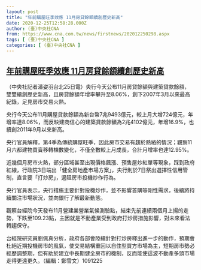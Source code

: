 ```yaml
---
layout: post
title: "年前購屋旺季效應 11月房貸餘額續創歷史新高"
date: 2020-12-25T12:58:28.000Z
author: (臺)中央社CNA
from: https://www.cna.com.tw/news/firstnews/202012250298.aspx
tags: [ (臺)中央社CNA ]
categories: [ (臺)中央社CNA ]
---
```

<!--1608901108000-->
[年前購屋旺季效應 11月房貸餘額續創歷史新高](https://www.cna.com.tw/news/firstnews/202012250298.aspx)
------

<div>
<div></div><div class="paragraph"><p>（中央社記者潘姿羽台北25日電）央行今天公布11月房貸餘額與建築貸款餘額，雙雙續創歷史新高，且房貸餘額年增率攀升至8.06%，創下2007年3月以來最高紀錄，足見房市交易火熱。</p><p>央行今天公布11月購屋貸款餘額為新台幣7兆9493億元，較上月大增724億元，年增率達8.06%，而反映建商信心的建築貸款餘額為2兆4102億元，年增16.9%，也續創2011年9月以來新高。</p><p>央行官員解釋，第4季為傳統購屋旺季，因此房市交易有趨於熱絡的情況；觀察11月六都建物買賣移轉棟數變化，不僅全數較上月成長，合計月增率也達12.95%。</p><p>近幾個月房市火熱，部分區域甚至出現價格飆漲、預售屋炒紅單等現象，踩到政府紅線，行政院3日端出「健全房地產市場方案」，央行則於7日祭出選擇性信用管制，直言要「打炒房」，遏阻房市投機炒作行為。</p><p>央行官員表示，央行措施主要針對投機炒作，並不影響首購等剛性需求，後續將持續關注市場狀況，並向銀行了解最新動態。</p><p>觀察台經院今天發布11月營建業營業氣候測驗點，結束先前連續兩個月上揚的走勢，下跌至109.23點，主因就是不動產業受到政府打炒房措施影響，對未來看法轉趨保守。</p><p>台經院研究員劉佩真分析，政府各部會陸續針對打炒房釋出進一步的動作，預期會杜絕近期投機房市的風氣，使交易結構重回以自住型買方市場為主，短期房市勢必經歷調整期，但有助於建立中長期健全房市的機制，反而能使這波不動產多頭市場走得更遠更久。（編輯：鄭雪文）1091225</p></div>
</div>
